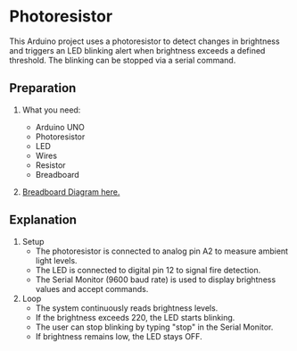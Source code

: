 # Photoresistor

This Arduino project uses a photoresistor to detect changes in brightness and triggers an LED blinking alert when brightness exceeds a defined threshold. The blinking can be stopped via a serial command.

## Preparation
1. What you need:
    - Arduino UNO 
    - Photoresistor
    - LED
    - Wires
    - Resistor
    - Breadboard

2. [Breadboard Diagram here.](./photoresistor_breadboard-diagram.png)

## Explanation
1. Setup
    - The photoresistor is connected to analog pin A2 to measure ambient light levels.
    - The LED is connected to digital pin 12 to signal fire detection.
    - The Serial Monitor (9600 baud rate) is used to display brightness values and accept commands.
2. Loop
    - The system continuously reads brightness levels.
    - If the brightness exceeds 220, the LED starts blinking.
    - The user can stop blinking by typing "stop" in the Serial Monitor.
    - If brightness remains low, the LED stays OFF.
